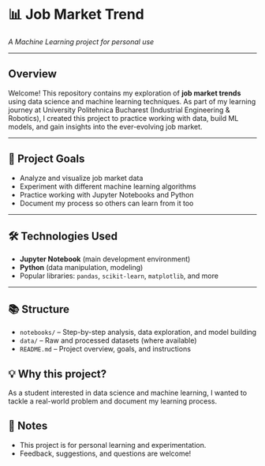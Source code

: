 # 📊 Job Market Trend

_A Machine Learning project for personal use_

---

## Overview

Welcome! This repository contains my exploration of **job market trends** using data science and machine learning techniques. As part of my learning journey at University Politehnica Bucharest (Industrial Engineering & Robotics), I created this project to practice working with data, build ML models, and gain insights into the ever-evolving job market.

---

## 🚀 Project Goals

- Analyze and visualize job market data
- Experiment with different machine learning algorithms
- Practice working with Jupyter Notebooks and Python
- Document my process so others can learn from it too

---

## 🛠️ Technologies Used

- **Jupyter Notebook** (main development environment)
- **Python** (data manipulation, modeling)
- Popular libraries: `pandas`, `scikit-learn`, `matplotlib`, and more

---

## 📚 Structure

- `notebooks/` – Step-by-step analysis, data exploration, and model building
- `data/` – Raw and processed datasets (where available)
- `README.md` – Project overview, goals, and instructions

## 💡 Why this project?

As a student interested in data science and machine learning, I wanted to tackle a real-world problem and document my learning process.

## 🚩 Notes

- This project is for personal learning and experimentation.
- Feedback, suggestions, and questions are welcome!
